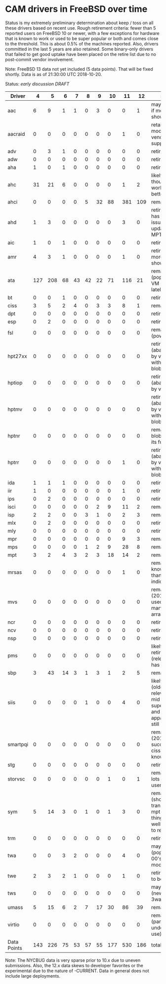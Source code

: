 # CAM drivers in FreeBSD over time

Status is my extremely preliminary determination about keep / toss on
all these drivers based on recent use.  Rough retirement criteria:
fewer than 5 reported users on FreeBSD 10 or newer, with a few
exceptions for hardware that is known to work or used to be super
popular or both and comes close to the threshold. This is about 0.5%
of the machines reported. Also, drivers committed in the last 5 years
are also retained. Some binary-only drivers that failed to get good
uptake have been placed on the retire list due to no post-commit
vendor involvement.

Note: FreeBSD 13 data not yet included (5 data points). That will be
fixed shortly. Data is as of 21:30:00 UTC 2018-10-20.

Status: *early discussion DRAFT*

| Driver | 4 | 5 | 6 | 7 | 8 | 9 | 10 | 11 | 12 | Status |
| --- | --- | --- | --- | --- | --- | --- | --- | --- | --- | --- |
| aac | 6 | 9 | 1 | 1 | 0 | 3 | 0 | 0 | 1 | maybe retain if more users show up |
| aacraid | 0 | 0 | 0 | 0 | 0 | 0 | 0 | 1 | 0 | retain (still modern and vendor supported) |
| adv | 0 | 3 | 1 | 0 | 0 | 0 | 0 | 0 | 0 | retire |
| adw | 0 | 0 | 0 | 0 | 0 | 0 | 0 | 0 | 0 | retire |
| aha | 1 | 0 | 1 | 0 | 0 | 0 | 0 | 0 | 0 | retire |
| ahc | 31 | 21 | 6 | 0 | 0 | 0 | 0 | 1 | 2 | likely remains, though mpt works much better |
| ahci | 0 | 0 | 0 | 0 | 5 | 32 | 88 | 381 | 109 | remains |
| ahd | 1 | 3 | 0 | 0 | 0 | 0 | 0 | 3 | 0 | retire (driver has known issues, should update to a MPT card) |
| aic | 1 | 0 | 1 | 0 | 0 | 0 | 0 | 0 | 0 | retire |
| amr | 4 | 3 | 1 | 0 | 0 | 0 | 0 | 1 | 0 | retire unless more users show up |
| ata | 127 | 208 | 68 | 43 | 42 | 22 | 71 | 116 | 21 | remains (popular in VM setups lately) |
| bt | 0 | 0 | 1 | 0 | 0 | 0 | 0 | 0 | 0 | retire |
| ciss | 3 | 5 | 2 | 4 | 0 | 3 | 3 | 8 | 1 | remains |
| dpt | 0 | 0 | 0 | 0 | 0 | 0 | 0 | 0 | 0 | retire |
| esp | 0 | 2 | 0 | 0 | 0 | 0 | 0 | 0 | 0 | retire |
| fsl | 0 | 0 | 0 | 0 | 0 | 0 | 0 | 0 | 0 | remains (powerpc) |
| hpt27xx | 0 | 0 | 0 | 0 | 0 | 0 | 0 | 0 | 0 | retire (abaondoned by vendor with binary blobs only) |
| hptiop | 0 | 0 | 0 | 0 | 0 | 0 | 0 | 0 | 0 | retire (abandoned by vendor) |
| hptmv | 0 | 0 | 0 | 0 | 0 | 0 | 0 | 0 | 0 | retire (abandoned by vendor with binary blobs only) |
| hptnr | 0 | 0 | 0 | 0 | 0 | 0 | 0 | 0 | 0 | remain (binary blobs threaten its future) |
| hptrr | 0 | 0 | 0 | 0 | 0 | 0 | 0 | 1 | 0 | retire (abandonware by vendor with binary blobs only) |
| ida | 1 | 1 | 1 | 0 | 0 | 0 | 0 | 0 | 0 | retire |
| iir | 1 | 0 | 0 | 0 | 0 | 0 | 0 | 1 | 0 | retire |
| ips | 0 | 2 | 0 | 0 | 0 | 0 | 0 | 0 | 0 | retire |
| isci | 0 | 0 | 0 | 0 | 0 | 2 | 9 | 11 | 2 | remains |
| isp | 2 | 2 | 0 | 0 | 3 | 1 | 0 | 2 | 3 | remains |
| mlx | 0 | 2 | 0 | 0 | 0 | 0 | 0 | 0 | 0 | retire |
| mly | 0 | 0 | 0 | 0 | 0 | 0 | 0 | 0 | 0 | retire |
| mpr | 0 | 0 | 0 | 0 | 0 | 0 | 0 | 9 | 3 | remains |
| mps | 0 | 0 | 0 | 0 | 1 | 2 | 9 | 28 | 8 | remains |
| mpt | 3 | 2 | 4 | 3 | 2 | 3 | 18 | 14 | 2 | remains |
| mrsas | 0 | 0 | 0 | 0 | 0 | 0 | 0 | 1 | 0 | remains (more known usage than this data indicates) |
| mvs | 0 | 0 | 0 | 0 | 0 | 0 | 0 | 0 | 0 | remains (2015) as used by many marvel SoC arrangements |
| ncr | 0 | 0 | 0 | 0 | 0 | 0 | 0 | 0 | 0 | retire |
| ncv | 0 | 0 | 0 | 0 | 0 | 0 | 0 | 0 | 0 | retire |
| nsp | 0 | 0 | 0 | 0 | 0 | 0 | 0 | 0 | 0 | retire |
| pms | 0 | 0 | 0 | 0 | 0 | 0 | 0 | 0 | 0 | likely to be retired (relevance has passed) |
| sbp | 3 | 43 | 14 | 3 | 1 | 3 | 1 | 2 | 5 | remains |
| siis | 0 | 0 | 0 | 0 | 1 | 0 | 0 | 4 | 0 | likely remains (older card relevant in the mid 00's, but super popular and apparently still in use) |
| smartpqi | 0 | 0 | 0 | 0 | 0 | 0 | 0 | 0 | 0 | remains (2017 successor to ciss, has known users) |
| stg | 0 | 0 | 0 | 0 | 0 | 0 | 0 | 0 | 0 | retire |
| storvsc | 0 | 0 | 0 | 0 | 0 | 0 | 1 | 0 | 1 | remains (has lots of known users) |
| sym | 5 | 14 | 3 | 0 | 1 | 0 | 1 | 3 | 0 | remains (should transition to mpt card, but things work well enough to retain) |
| trm | 0 | 0 | 0 | 0 | 0 | 0 | 0 | 0 | 0 | retire |
| twa | 0 | 0 | 3 | 2 | 0 | 0 | 0 | 4 | 0 | maybe retire (popular mid-00's, limited modern use) |
| twe | 2 | 3 | 2 | 1 | 0 | 0 | 0 | 1 | 0 | retire (too old to be relevant) |
| tws | 0 | 0 | 0 | 0 | 0 | 0 | 0 | 0 | 0 | maybe retire (newest of the 3ware line) |
| umass | 5 | 15 | 6 | 2 | 7 | 17 | 30 | 86 | 39 | remains |
| virtio | 0 | 0 | 0 | 0 | 0 | 0 | 0 | 0 | 0 | remains (parsing glitch underrepsents use) |
| Data Points | 143 | 226 | 75 | 53 | 57 | 55 | 177 | 530 | 186 | total |

Note: The NYCBUG data is very sparse prior to 10.x due to uneven submissions. Also, the 12.x data skews to developer favorites or the experimental due to the nature of -CURRENT. Data in general does not include large deployments.
